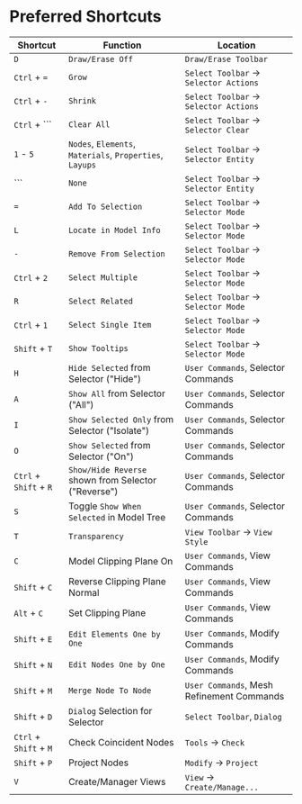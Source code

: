# Preferred Shortcuts

|        Shortcut        |                         Function                         |                 Location                  |
|------------------------|----------------------------------------------------------|-------------------------------------------|
|          `D`           |                     `Draw/Erase Off`                     |           `Draw/Erase Toolbar`            |
|      `Ctrl` + `=`      |                          `Grow`                          |  `Select Toolbar` -> `Selector Actions`   |
|      `Ctrl` + `-`      |                         `Shrink`                         |  `Select Toolbar` -> `Selector Actions`   |
|     `Ctrl` + `\``      |                       `Clear All`                        |   `Select Toolbar` -> `Selector Clear`    |
|       `1` - `5`        | `Nodes`, `Elements`, `Materials`, `Properties`, `Layups` |   `Select Toolbar` -> `Selector Entity`   |
|          `\``          |                          `None`                          |   `Select Toolbar` -> `Selector Entity`   |
|          `=`           |                    `Add To Selection`                    |    `Select Toolbar` -> `Selector Mode`    |
|          `L`           |                  `Locate in Model Info`                  |    `Select Toolbar` -> `Selector Mode`    |
|          `-`           |                 `Remove From Selection`                  |    `Select Toolbar` -> `Selector Mode`    |
|      `Ctrl` + `2`      |                    `Select Multiple`                     |    `Select Toolbar` -> `Selector Mode`    |
|          `R`           |                     `Select Related`                     |    `Select Toolbar` -> `Selector Mode`    |
|      `Ctrl` + `1`      |                   `Select Single Item`                   |    `Select Toolbar` -> `Selector Mode`    |
|     `Shift` + `T`      |                     `Show Tooltips`                      |    `Select Toolbar` -> `Selector Mode`    |
|          `H`           |          `Hide Selected` from Selector ("Hide")          |    `User Commands`, Selector Commands     |
|          `A`           |             `Show All` from Selector ("All")             |    `User Commands`, Selector Commands     |
|          `I`           |      `Show Selected Only` from Selector ("Isolate")      |    `User Commands`, Selector Commands     |
|          `O`           |           `Show Selected` from Selector ("On")           |    `User Commands`, Selector Commands     |
| `Ctrl` + `Shift` + `R` |   `Show/Hide Reverse` shown from Selector ("Reverse")    |    `User Commands`, Selector Commands     |
|          `S`           |        Toggle `Show When Selected` in Model Tree         |    `User Commands`, Selector Commands     |
|          `T`           |                      `Transparency`                      |      `View Toolbar` -> `View Style`       |
|          `C`           |                 Model Clipping Plane On                  |      `User Commands`, View Commands       |
|     `Shift` +  `C`     |              Reverse Clipping Plane Normal               |      `User Commands`, View Commands       |
|      `Alt` +  `C`      |                    Set Clipping Plane                    |      `User Commands`, View Commands       |
|     `Shift` +  `E`     |                `Edit Elements One by One`                |     `User Commands`, Modify Commands      |
|     `Shift` +  `N`     |                 `Edit Nodes One by One`                  |     `User Commands`, Modify Commands      |
|     `Shift` +  `M`     |                   `Merge Node To Node`                   | `User Commands`, Mesh Refinement Commands |
|     `Shift` +  `D`     |             `Dialog` Selection for Selector              |        `Select Toolbar`, `Dialog`         |
| `Ctrl` + `Shift` + `M` |                  Check Coincident Nodes                  |            `Tools` -> `Check`             |
|     `Shift` + `P`      |                      Project Nodes                       |           `Modify` -> `Project`           |
|          `V`           |                   Create/Manager Views                   |       `View` -> `Create/Manage...`        |
